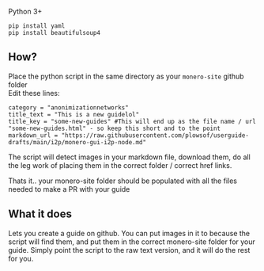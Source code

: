 Python 3+
```
pip install yaml
pip install beautifulsoup4
```
## How? 

Place the python script in the same directory as your `monero-site` github folder      
Edit these lines:
```
category = "anonimizationnetworks"
title_text = "This is a new guidelol" 
title_key = "some-new-guides" #This will end up as the file name / url "some-new-guides.html" - so keep this short and to the point 
markdown_url = "https://raw.githubusercontent.com/plowsof/userguide-drafts/main/i2p/monero-gui-i2p-node.md"
```
The script will detect images in your markdown file, download them, do all the leg work of placing them in the correct folder / correct href links.    

Thats it.. your monero-site folder should be populated with all the files needed to make a PR with your guide

## What it does

Lets you create a guide on github. You can put images in it to because the script will find them, and put them in the correct monero-site folder for your guide. Simply point the script to the raw text version, and it will do the rest for you.
